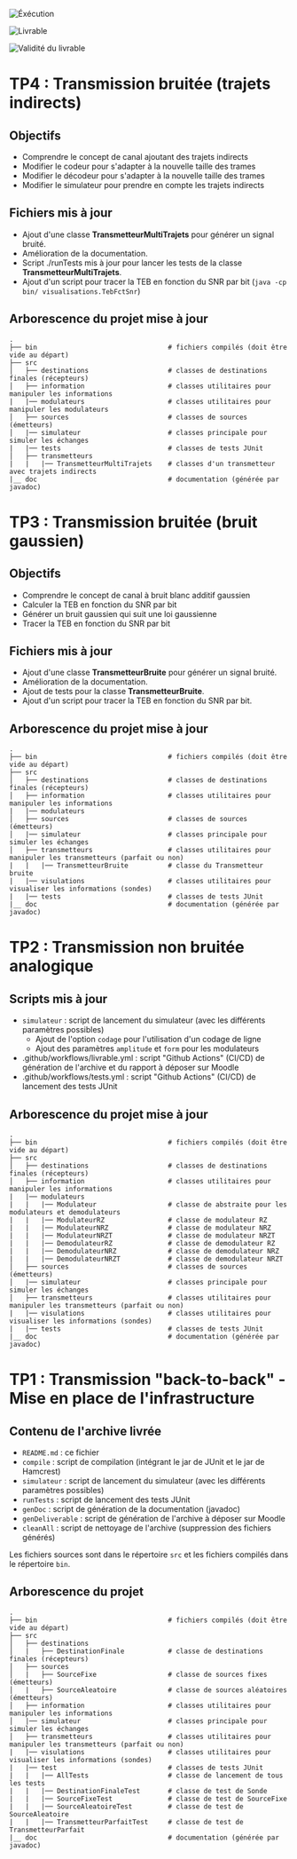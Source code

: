 ![Éxécution](https://github.com/RayaneB75/sit213/actions/workflows/executable.yml/badge.svg)

![Livrable](https://github.com/RayaneB75/sit213/actions/workflows/livrable.yml/badge.svg)

![Validité du livrable](https://github.com/RayaneB75/sit213/actions/workflows/verif_livrable.yml/badge.svg) 

# TP4 : Transmission bruitée (trajets indirects)

## Objectifs

* Comprendre le concept de canal ajoutant des trajets indirects
* Modifier le codeur pour s'adapter à la nouvelle taille des trames
* Modifier le décodeur pour s'adapter à la nouvelle taille des trames
* Modifier le simulateur pour prendre en compte les trajets indirects

## Fichiers mis à jour
* Ajout d'une classe **TransmetteurMultiTrajets** pour générer un signal bruité.
* Amélioration de la documentation.
* Script ./runTests mis à jour pour lancer les tests de la classe **TransmetteurMultiTrajets**.
* Ajout d'un script pour tracer la TEB en fonction du SNR par bit (``java -cp bin/ visualisations.TebFctSnr``)

## Arborescence du projet mise à jour

```
.
├── bin                                 # fichiers compilés (doit être vide au départ)
├── src
│   ├── destinations                    # classes de destinations finales (récepteurs)
│   ├── information                     # classes utilitaires pour manipuler les informations
|   |── modulateurs                     # classes utilitaires pour manipuler les modulateurs
│   ├── sources                         # classes de sources (émetteurs)
│   |── simulateur                      # classes principale pour simuler les échanges
|   |── tests                           # classes de tests JUnit
│   ├── transmetteurs                   
|   |   |── TransmetteurMultiTrajets    # classes d'un transmetteur avec trajets indirects
|__ doc                                 # documentation (générée par javadoc)
```


# TP3 : Transmission bruitée (bruit gaussien)

## Objectifs

* Comprendre le concept de canal à bruit blanc additif gaussien
* Calculer la TEB en fonction du SNR par bit
* Générer un bruit gaussien qui suit une loi gaussienne
* Tracer la TEB en fonction du SNR par bit

## Fichiers mis à jour
* Ajout d'une classe **TransmetteurBruite** pour générer un signal bruité.
* Amélioration de la documentation.
* Ajout de tests pour la classe **TransmetteurBruite**.
* Ajout d'un script pour tracer la TEB en fonction du SNR par bit.



## Arborescence du projet mise à jour

```
.
├── bin                                 # fichiers compilés (doit être vide au départ)
├── src
│   ├── destinations                    # classes de destinations finales (récepteurs)
│   ├── information                     # classes utilitaires pour manipuler les informations
|   |── modulateurs                     
│   ├── sources                         # classes de sources (émetteurs)
│   |── simulateur                      # classes principale pour simuler les échanges
│   ├── transmetteurs                   # classes utilitaires pour manipuler les transmetteurs (parfait ou non)
|   |   |── TransmetteurBruite          # classe du Transmetteur bruite 
|   |── visulations                     # classes utilitaires pour visualiser les informations (sondes)
|   |── tests                           # classes de tests JUnit
|__ doc                                 # documentation (générée par javadoc)
```
# TP2 : Transmission non bruitée analogique

## Scripts mis à jour

- `simulateur` : script de lancement du simulateur (avec les différents paramètres possibles)
    - Ajout de l'option `codage` pour l'utilisation d'un codage de ligne
    - Ajout des paramètres `amplitude` et `form` pour les modulateurs
- .github/workflows/livrable.yml : script "Github Actions" (CI/CD) de génération de l'archive et du rapport à déposer sur Moodle
- .github/workflows/tests.yml : script "Github Actions" (CI/CD) de lancement des tests JUnit

## Arborescence du projet mise à jour

```
.
├── bin                                 # fichiers compilés (doit être vide au départ)
├── src
│   ├── destinations                    # classes de destinations finales (récepteurs)
│   ├── information                     # classes utilitaires pour manipuler les informations
|   |── modulateurs                     
|   |   |── Modulateur                  # classe de abstraite pour les modulateurs et demodulateurs
|   |   |── ModulateurRZ                # classe de modulateur RZ
|   |   |── ModulateurNRZ               # classe de modulateur NRZ
|   |   |── ModulateurNRZT              # classe de modulateur NRZT
|   |   |── DemodulateurRZ              # classe de demodulateur RZ
|   |   |── DemodulateurNRZ             # classe de demodulateur NRZ
|   |   |── DemodulateurNRZT            # classe de demodulateur NRZT
│   ├── sources                         # classes de sources (émetteurs)
│   |── simulateur                      # classes principale pour simuler les échanges
│   ├── transmetteurs                   # classes utilitaires pour manipuler les transmetteurs (parfait ou non)
|   |── visulations                     # classes utilitaires pour visualiser les informations (sondes)
|   |── tests                           # classes de tests JUnit
|__ doc                                 # documentation (générée par javadoc)
```

# TP1 : Transmission "back-to-back" - Mise en place de l'infrastructure

## Contenu de l'archive livrée

- `README.md` : ce fichier
- `compile` : script de compilation (intégrant le jar de JUnit et le jar de Hamcrest)
- `simulateur` : script de lancement du simulateur (avec les différents paramètres possibles)
- `runTests` : script de lancement des tests JUnit
- `genDoc` : script de génération de la documentation (javadoc)
- `genDeliverable` : script de génération de l'archive à déposer sur Moodle
- `cleanAll` : script de nettoyage de l'archive (suppression des fichiers générés)

Les fichiers sources sont dans le répertoire `src` et les fichiers compilés dans le répertoire `bin`.

## Arborescence du projet

```
.
├── bin                                 # fichiers compilés (doit être vide au départ)
├── src
│   ├── destinations
│   |   ├── DestinationFinale           # classe de destinations finales (récepteurs)
│   ├── sources                      
│   |   ├── SourceFixe                  # classe de sources fixes (émetteurs)
│   |   ├── SourceAleatoire             # classe de sources aléatoires (émetteurs)
│   ├── information                     # classes utilitaires pour manipuler les informations
│   |── simulateur                      # classes principale pour simuler les échanges
│   ├── transmetteurs                   # classes utilitaires pour manipuler les transmetteurs (parfait ou non)
|   |── visulations                     # classes utilitaires pour visualiser les informations (sondes)
|   |── test                            # classes de tests JUnit
|   |   |── AllTests                    # classe de lancement de tous les tests
|   |   |── DestinationFinaleTest       # classe de test de Sonde
|   |   |── SourceFixeTest              # classe de test de SourceFixe
|   |   |── SourceAleatoireTest         # classe de test de SourceAleatoire
|   |   |── TransmetteurParfaitTest     # classe de test de TransmetteurParfait
|__ doc                                 # documentation (générée par javadoc)
```
